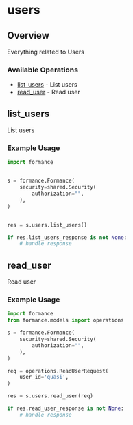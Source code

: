 # users

## Overview

Everything related to Users

### Available Operations

* [list_users](#list_users) - List users
* [read_user](#read_user) - Read user

## list_users

List users

### Example Usage

```python
import formance


s = formance.Formance(
    security=shared.Security(
        authorization="",
    ),
)


res = s.users.list_users()

if res.list_users_response is not None:
    # handle response
```

## read_user

Read user

### Example Usage

```python
import formance
from formance.models import operations

s = formance.Formance(
    security=shared.Security(
        authorization="",
    ),
)

req = operations.ReadUserRequest(
    user_id='quasi',
)

res = s.users.read_user(req)

if res.read_user_response is not None:
    # handle response
```
